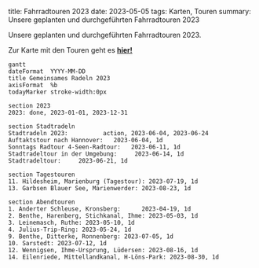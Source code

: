 title: Fahrradtouren 2023
date: 2023-05-05
tags: Karten, Touren
summary: Unsere geplanten und durchgeführten Fahrradtouren 2023

Unsere geplanten und durchgeführten Fahrradtouren 2023.

Zur Karte mit den Touren geht es [**hier!**](https://umap.openstreetmap.de/de/map/adfc-radtouren-2023_38867?scaleControl=false&miniMap=false&scrollWheelZoom=true&zoomControl=true&allowEdit=false&moreControl=false&searchControl=null&tilelayersControl=null&embedControl=null&datalayersControl=false&onLoadPanel=undefined&captionBar=false&datalayers=156544)

``` mermaid
gantt
dateFormat  YYYY-MM-DD
title Gemeinsames Radeln 2023
axisFormat  %b
todayMarker stroke-width:0px

section 2023
2023: done, 2023-01-01, 2023-12-31

section Stadtradeln  
Stadtradeln 2023:          action, 2023-06-04, 2023-06-24
Auftaktstour nach Hannover:   2023-06-04, 1d
Sonntags Radtour 4-Seen-Radtour:   2023-06-11, 1d
Stadtradeltour in der Umgebung:     2023-06-14, 1d
Stadtradeltour:     2023-06-21, 1d

section Tagestouren
11. Hildesheim, Marienburg (Tagestour): 2023-07-19, 1d
13. Garbsen Blauer See, Marienwerder: 2023-08-23, 1d

section Abendtouren
1. Anderter Schleuse, Kronsberg:      2023-04-19, 1d
2. Benthe, Harenberg, Stichkanal, Ihme: 2023-05-03, 1d
3. Leinemasch, Ruthe: 2023-05-10, 1d
4. Julius-Trip-Ring: 2023-05-24, 1d
9. Benthe, Ditterke, Ronnenberg: 2023-07-05, 1d
10. Sarstedt: 2023-07-12, 1d
12. Wennigsen, Ihme-Ursprung, Lüdersen: 2023-08-16, 1d
14. Eilenriede, Mittellandkanal, H-Löns-Park: 2023-08-30, 1d

```


